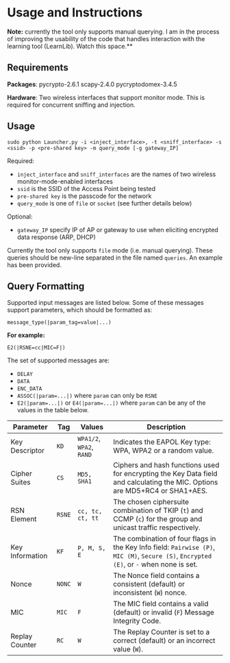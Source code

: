 # Usage and Instructions

**Note:** currently the tool only supports manual querying. I am in the process of improving the usability of the code that handles interaction with the learning tool (LearnLib). Watch this space.**

## Requirements

**Packages**: pycrypto-2.6.1 scapy-2.4.0 pycryptodomex-3.4.5

**Hardware**: Two wireless interfaces that support monitor mode. This is required for concurrent sniffing and injection.

## Usage

`sudo python Launcher.py -i <inject_interface>, -t <sniff_interface> -s <ssid> -p <pre-shared key> -m query_mode [-g gateway_IP]`

Required:
- `inject_interface` and `sniff_interfaces` are the names of two wireless monitor-mode-enabled interfaces
- `ssid` is the SSID of the Access Point being tested
- `pre-shared key` is the passcode for the network
- `query_mode` is one of `file` or `socket` (see further details below)

Optional:
- `gateway_IP` specify IP of AP or gateway to use when eliciting encrypted data response (ARP, DHCP)

Currently the tool only supports `file` mode (i.e. manual querying). These queries should be new-line separated in the file named `queries`. An example has been provided. 

## Query Formatting

Supported input messages are listed below. Some of these messages support parameters, which should be formatted as:

 `message_type(|param_tag=value|...)`

**For example:** 

`E2(|RSNE=cc|MIC=F|)`

The set of supported messages are:

- `DELAY`
- `DATA`
- `ENC_DATA`
- `ASSOC(|param=...|)` where `param` can only be `RSNE`
- `E2(|param=...|)` or `E4(|param=...|)` where `param` can be any of the values in the table below.

| Parameter | Tag | Values | Description |
--------------|------|---------|---------------
| Key Descriptor  | `KD`  |   `WPA1/2`, `WPA2`, `RAND` |   Indicates the EAPOL Key type: WPA, WPA2 or a random value.|
| Cipher Suites   |  `CS` |    `MD5, SHA1` |  Ciphers and hash functions used for encrypting the Key Data field and calculating the MIC. Options are MD5+RC4 or SHA1+AES. |
| RSN Element   |  `RSNE`  |   `cc, tc, ct, tt`  |   The chosen ciphersuite combination of TKIP (`t`) and CCMP (`c`) for the group and unicast traffic respectively. |
|  Key Information   | `KF` |  `P, M, S, E` | The combination of four flags in the Key Info field: `Pairwise (P)`, `MIC (M)`, `Secure (S)`, `Encrypted (E)`, or `-` when none is set. |
| Nonce  |  `NONC`  |  `W`  |  The Nonce field contains a consistent (default) or inconsistent (`W`) nonce.|
| MIC  |  `MIC`  |   `F`   |  The MIC field contains a valid (default) or invalid (`F`) Message Integrity Code.
| Replay Counter  |   `RC`  |  `W`  |    The Replay Counter is set to a correct (default) or an incorrect value (`W`).|